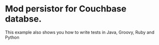 # Mod persistor for Couchbase databse.

This example also shows you how to write tests in Java, Groovy, Ruby and Python

